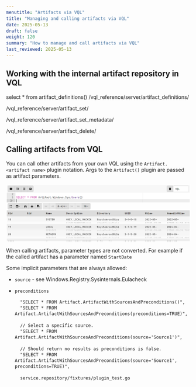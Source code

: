 ```yaml
---
menutitle: "Artifacts via VQL"
title: "Managing and calling artifacts via VQL"
date: 2025-05-13
draft: false
weight: 120
summary: "How to manage and call artifacts via VQL"
last_reviewed: 2025-05-13
---
```


## Working with the internal artifact repository in VQL

select * from artifact_definitions()
/vql_reference/server/artifact_definitions/

/vql_reference/server/artifact_set/

/vql_reference/server/artifact_set_metadata/

/vql_reference/server/artifact_delete/


## Calling artifacts from VQL

You can call other artifacts from your own VQL using the
`Artifact.<artifact name>` plugin notation. Args to the `Artifact()`
plugin are passed as artifact parameters.

![Calling artifacts](calling_artifacts.png)

When calling artifacts, parameter types are not converted. For example if the
called artifact has a parameter named `StartDate`

Some implicit parameters that are always allowed:

- `source` - see Windows.Registry.Sysinternals.Eulacheck
- `preconditions`

		"SELECT * FROM Artifact.ArtifactWithSourcesAndPreconditions()",
		"SELECT * FROM Artifact.ArtifactWithSourcesAndPreconditions(preconditions=TRUE)",

		// Select a specific source.
		"SELECT * FROM Artifact.ArtifactWithSourcesAndPreconditions(source='Source1')",

		// Should return no results as preconditions is false.
		"SELECT * FROM Artifact.ArtifactWithSourcesAndPreconditions(source='Source1', preconditions=TRUE)",

		service.repository/fixtures/plugin_test.go
